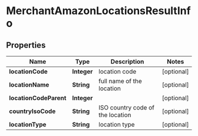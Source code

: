 # MerchantAmazonLocationsResultInfo


## Properties

| Name | Type | Description | Notes |
|------------ | ------------- | ------------- | -------------|
**locationCode** | **Integer** | location code |[optional]|
**locationName** | **String** | full name of the location |[optional]|
**locationCodeParent** | **Integer** |  |[optional]|
**countryIsoCode** | **String** | ISO country code of the location |[optional]|
**locationType** | **String** | location type |[optional]|